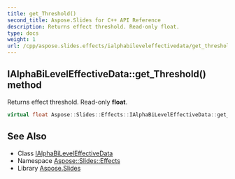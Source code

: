 ```yaml
---
title: get_Threshold()
second_title: Aspose.Slides for C++ API Reference
description: Returns effect threshold. Read-only float.
type: docs
weight: 1
url: /cpp/aspose.slides.effects/ialphabileveleffectivedata/get_threshold/
---
```

## IAlphaBiLevelEffectiveData::get_Threshold() method


Returns effect threshold. Read-only **float**.

```cpp
virtual float Aspose::Slides::Effects::IAlphaBiLevelEffectiveData::get_Threshold()=0
```

## See Also

* Class [IAlphaBiLevelEffectiveData](./)
* Namespace [Aspose::Slides::Effects](../)
* Library [Aspose.Slides](../../)